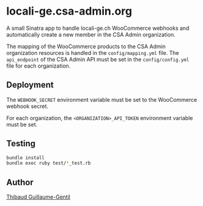 # locali-ge.csa-admin.org

A small Sinatra app to handle locali-ge.ch WooCommerce webhooks and automatically create a new member in the CSA Admin organization.

The mapping of the WooCommerce products to the CSA Admin organization resources is handled in the `config/mapping.yml` file. The `api_endpoint` of the CSA Admin API must be set in the `config/config.yml` file for each organization.

## Deployment

The `WEBHOOK_SECRET` environment variable must be set to the WooCommerce webhook secret.

For each organization, the `<ORGANIZATION>_API_TOKEN` environment variable must be set.

## Testing

```sh
bundle install
bundle exec ruby test/*_test.rb
```

## Author

[Thibaud Guillaume-Gentil](https://thibaud.gg)
